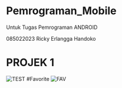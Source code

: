 # Pemrograman_Mobile
 Untuk Tugas Pemrograman ANDROID


   085022023
   Ricky Erlangga Handoko

 # PROJEK 1
 ![TEST](https://github.com/rozalyne/Pemrograman_Mobile/assets/67235972/c4e22462-e348-4403-8e97-89b2a0dde367)
 #Favorite
 ![FAV](https://github.com/rozalyne/Pemrograman_Mobile/assets/67235972/c87dd959-48a6-4c64-8715-13678aeca86a)
